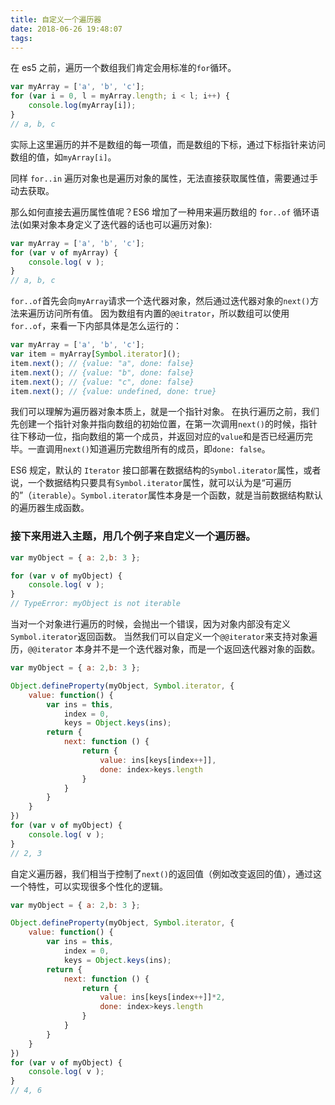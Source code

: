 ```yaml
---
title: 自定义一个遍历器
date: 2018-06-26 19:48:07
tags:
---
```


在 es5 之前，遍历一个数组我们肯定会用标准的`for`循环。

```js
var myArray = ['a', 'b', 'c'];
for (var i = 0, l = myArray.length; i < l; i++) {
    console.log(myArray[i]);
}
// a, b, c
```
实际上这里遍历的并不是数组的每一项值，而是数组的下标，通过下标指针来访问数组的值，如`myArray[i]`。

同样 `for..in` 遍历对象也是遍历对象的属性，无法直接获取属性值，需要通过手动去获取。

那么如何直接去遍历属性值呢？ES6 增加了一种用来遍历数组的 `for..of` 循环语法(如果对象本身定义了迭代器的话也可以遍历对象):
```js
var myArray = ['a', 'b', 'c'];
for (var v of myArray) {
    console.log( v );
}
// a, b, c
```
`for..of`首先会向`myArray`请求一个迭代器对象，然后通过迭代器对象的`next()`方法来遍历访问所有值。
因为数组有内置的`@@itrator`，所以数组可以使用`for..of`，来看一下内部具体是怎么运行的：

```js
var myArray = ['a', 'b', 'c'];
var item = myArray[Symbol.iterator]();
item.next(); // {value: "a", done: false}
item.next(); // {value: "b", done: false}
item.next(); // {value: "c", done: false}
item.next(); // {value: undefined, done: true}
```
我们可以理解为遍历器对象本质上，就是一个指针对象。
在执行遍历之前，我们先创建一个指针对象并指向数组的初始位置，在第一次调用`next()`的时候，指针往下移动一位，指向数组的第一个成员，并返回对应的`value`和是否已经遍历完毕。一直调用`next()`知道遍历完数组所有的成员，即`done: false`。

ES6 规定，默认的 `Iterator` 接口部署在数据结构的`Symbol.iterator`属性，或者说，一个数据结构只要具有`Symbol.iterator`属性，就可以认为是“可遍历的”（`iterable`）。`Symbol.iterator`属性本身是一个函数，就是当前数据结构默认的遍历器生成函数。

### 接下来用进入主题，用几个例子来自定义一个遍历器。

```js
var myObject = { a: 2,b: 3 };

for (var v of myObject) {
    console.log( v );
}
// TypeError: myObject is not iterable
```
当对一个对象进行遍历的时候，会抛出一个错误，因为对象内部没有定义`Symbol.iterator`返回函数。
当然我们可以自定义一个`@@iterator`来支持对象遍历，`@@iterator` 本身并不是一个迭代器对象，而是一个返回迭代器对象的函数。

```js
var myObject = { a: 2,b: 3 };

Object.defineProperty(myObject, Symbol.iterator, {
    value: function() {
        var ins = this,
            index = 0,
            keys = Object.keys(ins);
        return {
            next: function () {
                return {
                    value: ins[keys[index++]],
                    done: index>keys.length
                }
            }
        }
    }
})
for (var v of myObject) {
    console.log( v );
}
// 2, 3
```

自定义遍历器，我们相当于控制了`next()`的返回值（例如改变返回的值），通过这一个特性，可以实现很多个性化的逻辑。
```js
var myObject = { a: 2,b: 3 };

Object.defineProperty(myObject, Symbol.iterator, {
    value: function() {
        var ins = this,
            index = 0,
            keys = Object.keys(ins);
        return {
            next: function () {
                return {
                    value: ins[keys[index++]]*2,
                    done: index>keys.length
                }
            }
        }
    }
})
for (var v of myObject) {
    console.log( v );
}
// 4, 6
```
